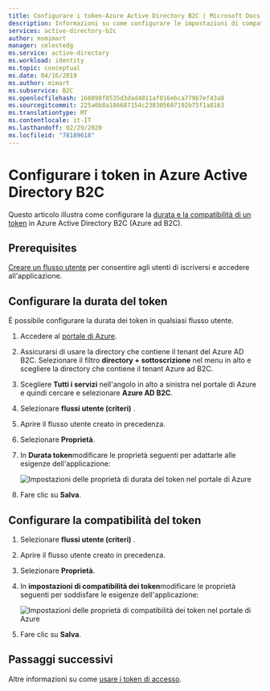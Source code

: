 ```yaml
---
title: Configurare i token-Azure Active Directory B2C | Microsoft Docs
description: Informazioni su come configurare le impostazioni di compatibilità e durata dei token in Azure Active Directory B2C.
services: active-directory-b2c
author: msmimart
manager: celestedg
ms.service: active-directory
ms.workload: identity
ms.topic: conceptual
ms.date: 04/16/2019
ms.author: mimart
ms.subservice: B2C
ms.openlocfilehash: 160898f8535d3dad4811af016ebca779b7ef43a8
ms.sourcegitcommit: 225a0b8a186687154c238305607192b75f1a8163
ms.translationtype: MT
ms.contentlocale: it-IT
ms.lasthandoff: 02/29/2020
ms.locfileid: "78189618"
---
```

# <a name="configure-tokens-in-azure-active-directory-b2c"></a>Configurare i token in Azure Active Directory B2C

Questo articolo illustra come configurare la [durata e la compatibilità di un token](tokens-overview.md) in Azure Active Directory B2C (Azure ad B2C).

## <a name="prerequisites"></a>Prerequisites

[Creare un flusso utente](tutorial-create-user-flows.md) per consentire agli utenti di iscriversi e accedere all'applicazione.

## <a name="configure-token-lifetime"></a>Configurare la durata del token

È possibile configurare la durata dei token in qualsiasi flusso utente.

1. Accedere al [portale di Azure](https://portal.azure.com).
2. Assicurarsi di usare la directory che contiene il tenant del Azure AD B2C. Selezionare il filtro **directory + sottoscrizione** nel menu in alto e scegliere la directory che contiene il tenant Azure ad B2C.
3. Scegliere **Tutti i servizi** nell'angolo in alto a sinistra nel portale di Azure e quindi cercare e selezionare **Azure AD B2C**.
4. Selezionare **flussi utente (criteri)** .
5. Aprire il flusso utente creato in precedenza.
6. Selezionare **Proprietà**.
7. In **Durata token**modificare le proprietà seguenti per adattarle alle esigenze dell'applicazione:

    ![Impostazioni delle proprietà di durata del token nel portale di Azure](./media/configure-tokens/token-lifetime.png)

8. Fare clic su **Salva**.

## <a name="configure-token-compatibility"></a>Configurare la compatibilità del token

1. Selezionare **flussi utente (criteri)** .
2. Aprire il flusso utente creato in precedenza.
3. Selezionare **Proprietà**.
4. In **impostazioni di compatibilità dei token**modificare le proprietà seguenti per soddisfare le esigenze dell'applicazione:

    ![Impostazioni delle proprietà di compatibilità dei token nel portale di Azure](./media/configure-tokens/token-compatibility.png)

5. Fare clic su **Salva**.

## <a name="next-steps"></a>Passaggi successivi

Altre informazioni su come [usare i token di accesso](access-tokens.md).



